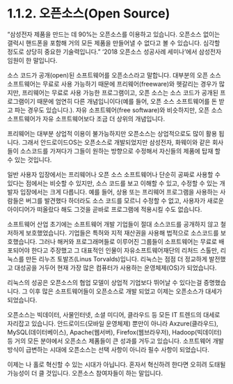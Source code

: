 # 1.1.2.     오픈소스\(Open Source\)

  
“삼성전자 제품을 만드는 데 90%는 오픈소스를 이용하고 있습니다. 오픈소스 없이는 갤럭시 핸드폰을 포함해 거의 모든 제품을 만들어낼 수 없다고 볼 수 있습니다. 심각할 정도로 상당히 중요한 기술력입니다.” ‘2018 오픈소스 성공사례 세미나’에서 삼성전자 임원이 한 말입니다.

소스 코드가 공개\(open\)된 소프트웨어를 오픈소스라고 말합니다. 대부분의 오픈 소스 소프트웨어는 무료로 사용 가능하기 때문에 프리웨어\(freeware\)와 헷갈리는 경우가 많지만, 프리웨어는 무료로 사용 가능한 프로그램이고, 오픈 소스는 소스 코드가 공개된 프로그램이기 때문에 엄연히 다른 개념입니이다\(예를 들어, 오픈 소스 소프트웨어를 돈 받고 파는 경우도 있습니다.\). 자유 소프트웨어\(free software\)와 비슷하지만, 오픈 소스 소프트웨어가 자유 소프트웨어보다 조금 더 상위의 개념입니다.

프리웨어는 대부분 상업적 이용이 불가능하지만 오픈소스는 상업적으로도 많이 활용 됩니다. 그래서 안드로이드OS는 오픈소스로 개발되었지만 삼성전자, 화웨이와 같은 회사들이 소스코드를 가져다가 그들이 원하는 방향으로 수정해서 자신들의 제품에 탑재 할 수 있는 것입니다.

일반 사용자 입장에서는 프리웨어나 오픈 소스 소프트웨어나 단순히 공짜로 사용할 수 있다는 점에서는 비슷할 수 있지만, 소스 코드를 보고 이해할 수 있고, 수정할 수 있는 개발자 입장에서는 크게 다릅니다. 예를 들어, 상용 또는 프리웨어 프로그램을 사용하는 사람들은 버그를 발견했다 하더라도 소스 코드를 모르니 수정할 수 없고, 사용자가 새로운 아이디어가 떠올랐다 해도 그것을 곧바로 프로그램에 적용시킬 수도 없습니다.

소프트웨어 산업 초기에는 소프트웨어 개발 기업들이 절대 소스코드를 공개하지 않고 철저하게 보호했었습니다. 기업들은 특허와 지적 재산권을 사용해 법적으로 소스코드를 보호했습니다. 그러나 해커와 프로그래머들로 이루어진 그룹들이 소프트웨어는 무료로 배포되어야 한다고 주장했고 그 대표적인 인물이 자유소프트웨어재단의 리처드 스톨만, 리눅스를 만든 리누즈 토발즈\(Linus Torvalds\)입니다. 리눅스는 점점 더 정교하게 발전했고 대성공을 거두어 현재 가장 많은 컴퓨터가 사용하는 운영체제\(OS\)가 되었습니다.

리눅스의 성공은 오픈소스의 협업 모델이 상업적 기업보다 뛰어날 수 있다는걸 증명했습니다. 그 이후 많은 소프트웨어들이 오픈소스로 개발 되었고 이제는 오픈소스가 대세가 되었습니다.

오픈소스는 빅데이터, 사물인터넷, 소셜 미디어, 클라우드 등 모든 IT 트렌드의 대세로 자리잡고 있습니다. 안드로이드\(모바일 운영체제\) 뿐만이 아니라 Axzure\(클라우드\), MySQL\(데이터베이스\), Apache\(웹서버\), Firefox\(웹브라우저\), Hadoop\(빅데이터\)등 거의 모든 분야에서 오픈소스 제품들이 큰 성과를 거두고 있습니다. 소프트웨어 개발방식이 급변하는 시대에 오픈소스는 선택 사항이 아니라 필수 사항이 되었습니다. 

이제는 나 홀로 혁신할 수 있는 시대가 아닙니다.  혼자서 혁신하려 한다면 오히려 도태될 가능성이 더 클 것입니다. 오픈소스 참여자들이 하는 말입니다.

